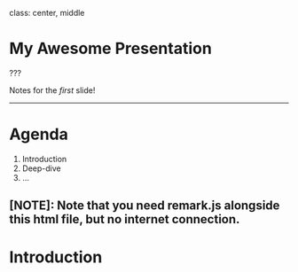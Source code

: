 class: center, middle

# My Awesome Presentation

???

Notes for the _first_ slide!

---

# Agenda

1. Introduction
2. Deep-dive
3. ...

[NOTE]: Note that you need remark.js alongside this html file, but no internet connection.
---

# Introduction
